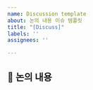```yaml
---
name: Discussion template
about: 논의 내용 이슈 템플릿
title: "[Discuss]"
labels: ''
assignees: ''

---
```


## 💬 논의 내용
